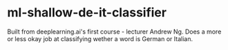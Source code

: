 # ml-shallow-de-it-classifier

Built from deeplearning.ai's first course - lecturer Andrew Ng.
Does a more or less okay job at classifying wether a word is German or Italian.